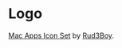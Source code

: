 # Logo

[Mac Apps Icon Set](https://www.deviantart.com/rud3boy/art/Mac-Apps-Icon-Set-354798037) by [Rud3Boy](http://rud3boy.deviantart.com).


